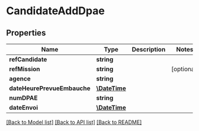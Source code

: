 # CandidateAddDpae

## Properties
Name | Type | Description | Notes
------------ | ------------- | ------------- | -------------
**refCandidate** | **string** |  | 
**refMission** | **string** |  | [optional] 
**agence** | **string** |  | 
**dateHeurePrevueEmbauche** | [**\DateTime**](\DateTime.md) |  | 
**numDPAE** | **string** |  | 
**dateEnvoi** | [**\DateTime**](\DateTime.md) |  | 

[[Back to Model list]](../../README.md#documentation-for-models) [[Back to API list]](../../README.md#documentation-for-api-endpoints) [[Back to README]](../../README.md)

